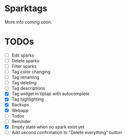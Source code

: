 # Sparktags

More info coming soon.

# TODOs

- [ ] Edit sparks
- [ ] Delete sparks
- [ ] Filter sparks
- [ ] Tag color changing
- [ ] Tag renaming
- [ ] Tag deleting
- [ ] Tag descriptions
- [x] Tag widget in tiptap with autocomplete
- [x] Tag highlighting
- [x] Backups
- [x] Webapp
- [ ] Todos
- [ ] Reminder
- [x] Empty state when no spark exist yet
- [ ] Add second confirmation to "Delete everything" button